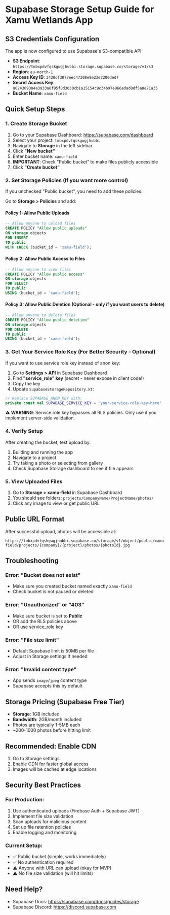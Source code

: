 # Supabase Storage Setup Guide for Xamu Wetlands App

## S3 Credentials Configuration

The app is now configured to use Supabase's S3-compatible API:

- **S3 Endpoint**: `https://tmbxpdvfqskgwgjhubbi.storage.supabase.co/storage/v1/s3`
- **Region**: `eu-north-1`
- **Access Key ID**: `3420df3077eec47308e8e23e2200ded7`
- **Secret Access Key**: `8024309384a3933a8f95f8d3030cb1a15154c9c34b97e966edad8df5a0e71a35`
- **Bucket Name**: `xamu-field`

## Quick Setup Steps

### 1. Create Storage Bucket
1. Go to your Supabase Dashboard: https://supabase.com/dashboard
2. Select your project: `tmbxpdvfqskgwgjhubbi`
3. Navigate to **Storage** in the left sidebar
4. Click **"New bucket"**
5. Enter bucket name: `xamu-field`
6. **IMPORTANT**: Check "Public bucket" to make files publicly accessible
7. Click **"Create bucket"**

### 2. Set Storage Policies (If you want more control)

If you unchecked "Public bucket", you need to add these policies:

Go to **Storage > Policies** and add:

#### Policy 1: Allow Public Uploads
```sql
-- Allow anyone to upload files
CREATE POLICY "Allow public uploads"
ON storage.objects
FOR INSERT
TO public
WITH CHECK (bucket_id = 'xamu-field');
```

#### Policy 2: Allow Public Access to Files
```sql
-- Allow anyone to view files
CREATE POLICY "Allow public access"
ON storage.objects
FOR SELECT
TO public
USING (bucket_id = 'xamu-field');
```

#### Policy 3: Allow Public Deletion (Optional - only if you want users to delete)
```sql
-- Allow anyone to delete files
CREATE POLICY "Allow public deletion"
ON storage.objects
FOR DELETE
TO public
USING (bucket_id = 'xamu-field');
```

### 3. Get Your Service Role Key (For Better Security - Optional)

If you want to use service role key instead of anon key:

1. Go to **Settings > API** in Supabase Dashboard
2. Find **"service_role" key** (secret - never expose in client code!)
3. Copy the key
4. Update `SupabaseStorageRepository.kt`:

```kotlin
// Replace SUPABASE_ANON_KEY with:
private const val SUPABASE_SERVICE_KEY = "your-service-role-key-here"
```

⚠️ **WARNING**: Service role key bypasses all RLS policies. Only use if you implement server-side validation.

### 4. Verify Setup

After creating the bucket, test upload by:
1. Building and running the app
2. Navigate to a project
3. Try taking a photo or selecting from gallery
4. Check Supabase Storage dashboard to see if file appears

### 5. View Uploaded Files

1. Go to **Storage > xamu-field** in Supabase Dashboard
2. You should see folders: `projects/CompanyName/ProjectName/photos/`
3. Click any image to view or get public URL

## Public URL Format

After successful upload, photos will be accessible at:
```
https://tmbxpdvfqskgwgjhubbi.supabase.co/storage/v1/object/public/xamu-field/projects/{company}/{project}/photos/{photoId}.jpg
```

## Troubleshooting

### Error: "Bucket does not exist"
- Make sure you created bucket named exactly `xamu-field`
- Check bucket is not paused or deleted

### Error: "Unauthorized" or "403"
- Make sure bucket is set to **Public**
- OR add the RLS policies above
- OR use service_role key

### Error: "File size limit"
- Default Supabase limit is 50MB per file
- Adjust in Storage settings if needed

### Error: "Invalid content type"
- App sends `image/jpeg` content type
- Supabase accepts this by default

## Storage Pricing (Supabase Free Tier)
- **Storage**: 1GB included
- **Bandwidth**: 2GB/month included
- Photos are typically 1-5MB each
- ~200-1000 photos before hitting limit

## Recommended: Enable CDN
1. Go to Storage settings
2. Enable CDN for faster global access
3. Images will be cached at edge locations

## Security Best Practices

### For Production:
1. Use authenticated uploads (Firebase Auth + Supabase JWT)
2. Implement file size validation
3. Scan uploads for malicious content
4. Set up file retention policies
5. Enable logging and monitoring

### Current Setup:
- ✅ Public bucket (simple, works immediately)
- ✅ No authentication required
- ⚠️ Anyone with URL can upload (okay for MVP)
- ⚠️ No file size validation (will hit limits)

## Need Help?
- Supabase Docs: https://supabase.com/docs/guides/storage
- Supabase Discord: https://discord.supabase.com

